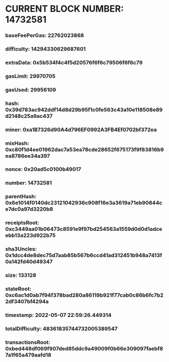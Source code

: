 # CURRENT BLOCK NUMBER: 14732581

### baseFeePerGas: 22762023868
### difficulty: 14294330629687601
### extraData: 0x5b534f4c4f5d20576f6f6c79506f6f6c79
### gasLimit: 29970705
### gasUsed: 29956109
### hash: 0x39d783ac942ddf14d8d29b95f1c0fe563c43a10e118508e89d2148c25a9ac437
### miner: 0xa1B7326d90A4d796EF0992A3FB4Ef0702bf372ea
### mixHash: 0xc80f1d4ee01962dac7a53ea78cde28652f675173f9f83816b9ea8786ee34a397
### nonce: 0x20ad5c0100b49017
### number: 14732581
### parentHash: 0x6e1014f0140dc23121042936c908f16e3a3619a71eb90844ce7dc0a97d3220b8
### receiptsRoot: 0xc3449aa01b06473c8591e9f97bd254563a1559d0d0d1adceebb13a223d922b75
### sha3Uncles: 0x1dcc4de8dec75d7aab85b567b6ccd41ad312451b948a7413f0a142fd40d49347
### size: 133128
### stateRoot: 0xc6ac1d0ab7f94f378bad280a86119b921f77cab0c86b6fc7b22df3407bf4294a
### timestamp: 2022-05-07 22:59:26.449314
### totalDifficulty: 48361835744732005389547
### transactionsRoot: 0xbed448df069f907ded85ddc9a49009f0b66e309097faebf87a1f65a479aafd18
